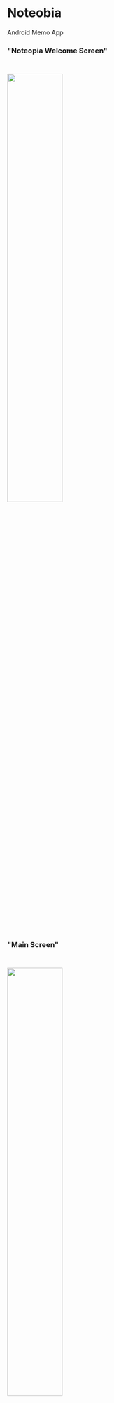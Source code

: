 # Noteobia
Android Memo App
<br/>
<h3>"Noteopia Welcome Screen"<h3/><br/>
<img src="https://github.com/MU-SA/Noteopia/blob/master/Noteopia/extras/splash.png" height = "50%" width="50%">

<br/>
<h3>"Main Screen"<h3/><br/>
<img src="https://github.com/MU-SA/Noteopia/blob/master/Noteopia/extras/main.png" height = "50%" width="50%">


<br/>
<h3>"Add Note"<h3/><br/>
<h6>After clicking at "Add A New Note" button a popup window will show up!<h6/><br/>
<img src="https://github.com/MU-SA/Noteopia/blob/master/Noteopia/extras/addNote.png" height = "50%" width="50%">


<br/>
<h3>"First Note Successfully added!"<h3/><br/>
<h6>All your notes are saved in a SQLite Database that is kept private and save, if you want to remove a note just swipe it to the right or to the left<h6/><br/>
<img src="https://github.com/MU-SA/Noteopia/blob/master/Noteopia/extras/Screenshot_2017-12-04-10-57-02.png" height = "50%" width="50%">


<br/>
<h3>"Edit Notes"<h3/><br/>
<h6>You can edit any note by just clicking it!<h6/><br/>
<img src="https://github.com/MU-SA/Noteopia/blob/master/Noteopia/extras/edit.png" height = "50%" width="50%">

<br/>
<h3>"Note head !?"<h3/><br/>
<h6>Very useful service that allows you to write any note while using your phone<h6/><br/>
<img src="https://github.com/MU-SA/Noteopia/blob/master/Noteopia/extras/opennotehead.png" height = "50%" width="50%">
<img src="https://github.com/MU-SA/Noteopia/blob/master/Noteopia/extras/opened.png" height = "50%" width="50%">
<img src="https://github.com/MU-SA/Noteopia/blob/master/Noteopia/extras/clicked.png" height = "50%" width="50%">
<img src = "https://github.com/MU-SA/Noteopia/blob/master/Noteopia/extras/Screenshot_2017-12-04-10-57-36.png" height = "50%" width = "50%">
